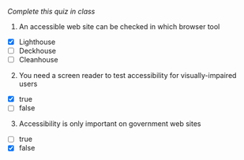 *Complete this quiz in class*

1. An accessible web site can be checked in which browser tool

- [x] Lighthouse
- [ ] Deckhouse
- [ ] Cleanhouse

2. You need a screen reader to test accessibility for visually-impaired users

- [x] true
- [ ] false

3. Accessibility is only important on government web sites
   
- [ ] true
- [x] false
